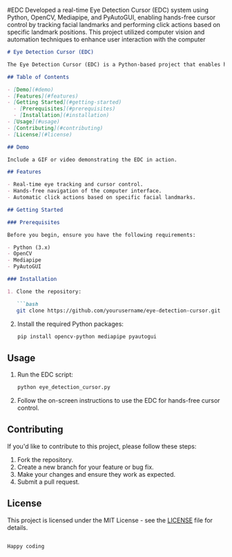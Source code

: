 #EDC
Developed a real-time Eye Detection Cursor (EDC) system using Python, OpenCV, Mediapipe, and PyAutoGUI, enabling hands-free cursor control by tracking facial landmarks and performing click actions based on specific landmark positions. This project utilized computer vision and automation techniques to enhance user interaction with the computer 

```markdown
# Eye Detection Cursor (EDC)

The Eye Detection Cursor (EDC) is a Python-based project that enables hands-free cursor control by tracking facial landmarks in real-time and performing click actions based on specific landmark positions. This project utilizes computer vision and automation techniques to enhance user interaction with the computer interface.

## Table of Contents

- [Demo](#demo)
- [Features](#features)
- [Getting Started](#getting-started)
  - [Prerequisites](#prerequisites)
  - [Installation](#installation)
- [Usage](#usage)
- [Contributing](#contributing)
- [License](#license)

## Demo

Include a GIF or video demonstrating the EDC in action.

## Features

- Real-time eye tracking and cursor control.
- Hands-free navigation of the computer interface.
- Automatic click actions based on specific facial landmarks.

## Getting Started

### Prerequisites

Before you begin, ensure you have the following requirements:

- Python (3.x)
- OpenCV
- Mediapipe
- PyAutoGUI

### Installation

1. Clone the repository:

   ```bash
   git clone https://github.com/yourusername/eye-detection-cursor.git
   ```

2. Install the required Python packages:

   ```bash
   pip install opencv-python mediapipe pyautogui
   ```

## Usage

1. Run the EDC script:

   ```bash
   python eye_detection_cursor.py
   ```

2. Follow the on-screen instructions to use the EDC for hands-free cursor control.

## Contributing

If you'd like to contribute to this project, please follow these steps:

1. Fork the repository.
2. Create a new branch for your feature or bug fix.
3. Make your changes and ensure they work as expected.
4. Submit a pull request.

## License

This project is licensed under the MIT License - see the [LICENSE](LICENSE) file for details.
```

Happy coding

